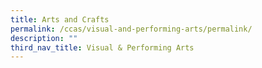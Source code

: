 ```yaml
---
title: Arts and Crafts
permalink: /ccas/visual-and-performing-arts/permalink/
description: ""
third_nav_title: Visual & Performing Arts
---
```

